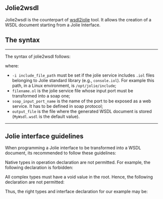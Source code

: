 ## Jolie2wsdl

Jolie2wsdl is the counterpart of [wsdl2jolie](web_services/wsdl2jolie.html) tool. It allows the creation of a WSDL document starting from a Jolie Interface.

## The syntax

---

The syntax of jolie2wsdl follows:

<div class="syntax" src="syntax_jolie2wsdl.ol"></div>

where:

- `-i include_file_path` must be set if the jolie service includes `.iol` files belonging to Jolie standard library (e.g., `console.iol`). For example this path, in a Linux environment, is `/opt/jolie/include`;
- `filename.ol` is the jolie service file whose input port must be transformed into a soap one;
- `soap_input_port_name` is the name of the port to be exposed as a web service. It has to be defined in soap protocol;
- `output_file` is the file where the generated WSDL document is stored (`MyWsdl.wsdl` is the default value).

---

## Jolie interface guidelines

When programming a Jolie interface to be transformed into a WSDL document, its recommended to follow these guidelines:

Native types in operation declaration are not permitted. For example, the following declaration is forbidden:

<div class="code" src="jolie2wsdl_1.ol"></div>

All complex types must have a void value in the root. Hence, the following declaration are not permitted:

<div class="code" src="jolie2wsdl_2.ol"></div>

Thus, the right types and interface declaration for our example may be:

<div class="code" src="jolie2wsdl_3.ol"></div>
